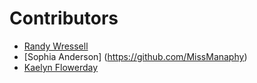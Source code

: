 # Contributors
- [Randy Wressell](https://github.com/randy5235/)
- [Sophia Anderson] (https://github.com/MissManaphy)
- [Kaelyn Flowerday](https://github.com/kaelynflow)
